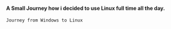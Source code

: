 #### A Small Journey how i decided to use Linux full time all the day.

```
Journey from Windows to Linux
```
